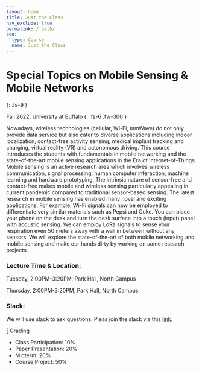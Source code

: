 ```yaml
---
layout: home
title: Just the Class
nav_exclude: true
permalink: /:path/
seo:
  type: Course
  name: Just the Class
---
```


# Special Topics on Mobile Sensing & Mobile Networks 
{: .fs-9 } 

Fall 2022, University at Buffalo 
{: .fs-6 .fw-300 }

Nowadays, wireless technologies (cellular, Wi-Fi, mmWave) do not only provide data service but also cater to diverse applications including indoor localization, contact-free activity sensing, medical implant tracking and charging, virtual reality (VR) and autonomous driving. This course introduces the students with fundamentals in mobile networking and the state-of-the-art mobile sensing applications in the Era of Internet-of-Things. Mobile sensing is an active research area which involves wireless communication, signal processing, human computer interaction, machine learning and hardware prototyping. The intrinsic nature of sensor-free and contact-free makes mobile and wireless sensing particularly appealing in current pandemic compared to traditional sensor-based sensing. The latest research in mobile sensing has enabled many novel and exciting applications. For example, Wi-Fi signals can now be employed to differentiate very similar materials such as Pepsi and Coke. You can place your phone on the desk and turn the desk surface into a touch (input) panel with acoustic sensing. We can employ LoRa signals to sense your respiration even 50 meters away with a wall in between without any sensors. We will explore the state-of-the-art of both mobile networking and mobile sensing and make our hands dirty by working on some research projects.


### Lecture Time & Location:
Tuesday, 2:00PM-3:20PM, Park Hall, North Campus

Thursday, 2:00PM-3:20PM, Park Hall, North Campus

### Slack:
We will use slack to ask questions. Pleas join the slack via this [link](https://join.slack.com/t/slack-pvl4009/shared_invite/zt-225v7oixh-ikMtTMzvE8IS2oX1MFXtJQ).


[ Grading 

- Class Participation: 10%
- Paper Presentation: 20%
- Midterm: 20%
- Course Project: 50%
